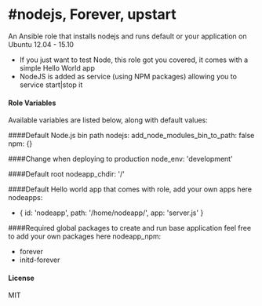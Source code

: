 #nodejs, Forever, upstart
========================

An Ansible role that installs nodejs and runs default or your application on Ubuntu 12.04 - 15.10

- If you just want to test Node, this role got you covered, it comes with a simple Hello World app
- NodeJS is added as service (using NPM packages) allowing you to service start|stop it



#### Role Variables

Available variables are listed below, along with default values:

####Default Node.js bin path
nodejs:
  add_node_modules_bin_to_path: false
  npm: {}

####Change when deploying to production
node_env: 'development'

####Default root
nodeapp_chdir: '/'

####Default Hello world app that comes with role, add your own apps here
nodeapps:
  - { id: 'nodeapp', path: '/home/nodeapp/', app: 'server.js' }

####Required global packages to create and run base application feel free to add your own packages here
nodeapp_npm:
  - forever
  - initd-forever


#### License

MIT